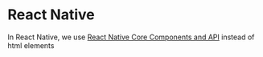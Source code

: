 # React Native
In React Native, we use [React Native Core Components and API](reactnative.dev/docs/components-and-apis) instead of html elements
